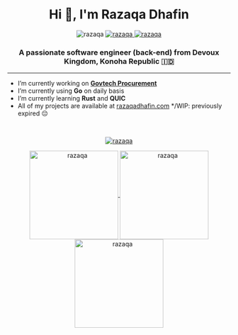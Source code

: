 <h1 align="center">Hi 👋, I'm Razaqa Dhafin</h1>
<p align="center">
  <img src="https://komarev.com/ghpvc/?username=razaqa&label=Profile%20views&color=0e75b6&style=flat" alt="razaqa" />
  <a href="https://www.linkedin.com/in/razaaf">
    <img src="https://img.shields.io/badge/-razaqa-blue?style=flat-square&logo=Linkedin&logoColor=white&link=https://www.linkedin.com/in/razaaf" alt="razaqa" />
  </a>
  <a href="https://github.com/razaqa">
    <img src="https://img.shields.io/github/followers/razaqa?label=follow&style=social" alt="razaqa" />
  </a>
</p>

<h3 align="center">A passionate software engineer (back-end) from Devoux Kingdom, Konoha Republic 🇮🇩</h3>

-----

- I’m currently working on [**Govtech Procurement**](https://www.eproc-gov.tech)
- I’m currently using **Go** on daily basis
- I’m currently learning **Rust** and **QUIC**
- All of my projects are available at [razaqadhafin.com](razaqadhafin.com) */WIP: previously expired 😔

<br>

<p align="center">
  <a href="https://github.com/ryo-ma/github-profile-trophy">
    <img src="https://github-profile-trophy.vercel.app/?username=razaqa&theme=radical&no-bg=true&row=1" alt="razaqa" />
  </a>
</p>
<p align="center">
  <a href="https://github.com/anuraghazra/github-readme-stats">
    <img height=200 align="center" src="https://github-readme-stats-alpha-lac-92.vercel.app/api/top-langs?username=razaqa&show_icons=true&size_weight=0.01&count_weight=1&layout=compact&theme=radical&langs_count=10&count_private=true&role=OWNER,ORGANIZATION_MEMBER,COLLABORATOR&include_all_commits=true&card_width=320" alt="razaqa" />
  </a>
  <a href="https://github.com/anuraghazra/github-readme-stats">
    <img height=200 align="center" src="https://github-readme-stats-alpha-lac-92.vercel.app/api?username=razaqa&show_icons=true&locale=en&hide_rank=true&theme=radical&count_private=true&role=OWNER,ORGANIZATION_MEMBER,COLLABORATOR&include_all_commits=true" alt="razaqa" />
  </a>
  <a href="https://github.com/DenverCoder1/github-readme-streak-stats">
    <img height=200 align="center" src="https://github-readme-streak-stats.herokuapp.com/?user=razaqa&theme=radical&card_width=350&hide_longest_streak=true" alt="razaqa" />
  </a>
</p>
